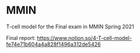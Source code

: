 # MMIN
T-cell model for the Final exam in MMIN Spring 2021

Final report:
https://www.notion.so/4-T-cell-model-fe74e71b604a4a828f1496a312de5426

